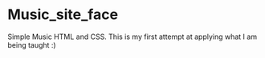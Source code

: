 # Music_site_face
Simple Music HTML and CSS. This is my first attempt at applying what I am being taught :)
